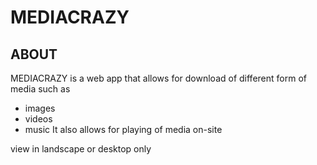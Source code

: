 # MEDIACRAZY

## ABOUT

MEDIACRAZY is a web app that allows for download of different form of media such as

- images
- videos
- music
  It also allows for playing of media on-site

view in landscape or desktop only
